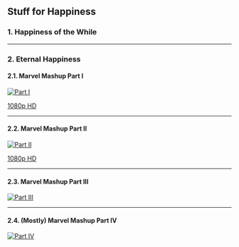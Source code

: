 Stuff for Happiness
--------
### 1. Happiness of the While


* * * 

### 2. Eternal Happiness
#### 2.1. Marvel Mashup Part I
[![Part I](https://user-images.githubusercontent.com/27868570/67157195-2adf5980-f329-11e9-9287-ecc07939c09f.png)](https://www.youtube.com/watch?v=nsFZvsZKuTU)

[1080p HD](https://music.163.com/#/video?id=559F6EDF7D99324CDA8BE50C6F11D070)

* * * 

#### 2.2. Marvel Mashup Part II
[![Part II](https://user-images.githubusercontent.com/27868570/67157181-fb305180-f328-11e9-8ab5-e1a74eeed740.png)](https://www.youtube.com/watch?v=cabVjY4A7gc)

[1080p HD](https://music.163.com/#/video?id=A64BA632979D3E53314C676A4D0C02A4) 

* * * 

 #### 2.3. Marvel Mashup Part III
 [![Part III](https://user-images.githubusercontent.com/27868570/67157166-bdcbc400-f328-11e9-84dc-f9e8fd4147ac.png)](https://music.163.com/#/video?id=9BDF2EDC3C5DC7CB8202522EC107A6E1)
 
* * * 

 #### 2.4. (Mostly) Marvel Mashup Part IV
 [![Part IV](https://user-images.githubusercontent.com/27868570/67156613-2fa00f80-f321-11e9-988f-644873addc0c.png)](https://music.163.com/#/video?id=B51D6C7D5A6DFC993FC29E1E871E0635)
